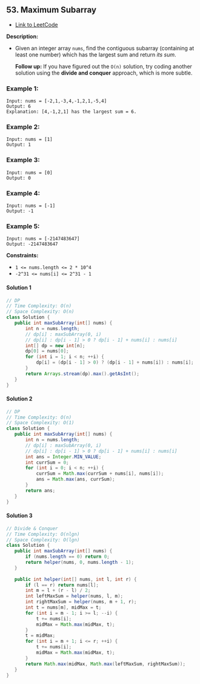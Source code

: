 ## 53. Maximum Subarray

- [Link to LeetCode](https://leetcode.com/problems/maximum-subarray/)

**Description:**



- Given an integer array `nums`, find the contiguous subarray (containing at least one number) which has the largest sum and return *its sum*.

  **Follow up:** If you have figured out the `O(n)` solution, try coding another solution using the **divide and conquer** approach, which is more subtle.



<!-- tabs:start -->

### **Example 1:**

```
Input: nums = [-2,1,-3,4,-1,2,1,-5,4]
Output: 6
Explanation: [4,-1,2,1] has the largest sum = 6.
```

### **Example 2:**

```
Input: nums = [1]
Output: 1
```

### **Example 3:**

```
Input: nums = [0]
Output: 0
```

### **Example 4:**

```
Input: nums = [-1]
Output: -1
```

### **Example 5:**

```
Input: nums = [-2147483647]
Output: -2147483647
```

<!-- tabs:end -->



**Constraints:**

- `1 <= nums.length <= 2 * 10^4`
- `-2^31 <= nums[i] <= 2^31 - 1`



<!-- tabs:start -->

#### **Solution 1**



```java
// DP
// Time Complexity: O(n)
// Space Complexity: O(n)
class Solution {
   public int maxSubArray(int[] nums) {
       int n = nums.length;
       // dp[i] : maxSubArray(0, i)
       // dp[i] : dp[i - 1] > 0 ? dp[i - 1] + nums[i] : nums[i]
       int[] dp = new int[n];
       dp[0] = nums[0];
       for (int i = 1; i < n; ++i) {
           dp[i] = (dp[i - 1] > 0) ? (dp[i - 1] + nums[i]) : nums[i];
       }
       return Arrays.stream(dp).max().getAsInt();
   }
}
```



#### **Solution 2**



```java
// DP
// Time Complexity: O(n)
// Space Complexity: O(1)
class Solution {
   public int maxSubArray(int[] nums) {
       int n = nums.length;
       // dp[i] : maxSubArray(0, i)
       // dp[i] : dp[i - 1] > 0 ? dp[i - 1] + nums[i] : nums[i]
       int ans = Integer.MIN_VALUE;
       int currSum = 0;
       for (int i = 0; i < n; ++i) {
           currSum = Math.max(currSum + nums[i], nums[i]);
           ans = Math.max(ans, currSum);
       }
       return ans;
   }
}
```



#### **Solution 3**



```java
// Divide & Conquer
// Time Complexity: O(nlgn)
// Space Complexity: O(lgn)
class Solution {
   public int maxSubArray(int[] nums) {
       if (nums.length == 0) return 0;
       return helper(nums, 0, nums.length - 1);
   }
  
   public int helper(int[] nums, int l, int r) {
       if (l == r) return nums[l];
       int m = l + (r - l) / 2;
       int leftMaxSum = helper(nums, l, m);
       int rightMaxSum = helper(nums, m + 1, r);
       int t = nums[m], midMax = t;
       for (int i = m - 1; i >= l; --i) {
           t += nums[i];
           midMax = Math.max(midMax, t);
       }
       t = midMax;
       for (int i = m + 1; i <= r; ++i) {
           t += nums[i];
           midMax = Math.max(midMax, t);
       }
       return Math.max(midMax, Math.max(leftMaxSum, rightMaxSum));
   }
}
```







<!-- tabs:end -->



